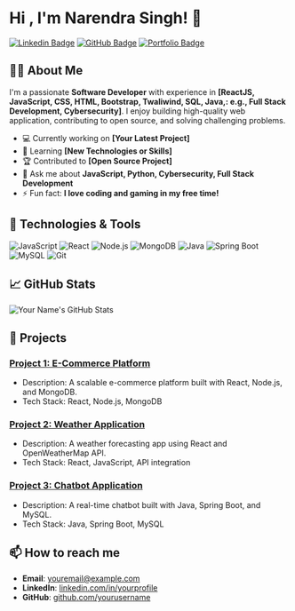 # Hi , I'm Narendra Singh! 👋

[![Linkedin Badge](https://img.shields.io/badge/-LinkedIn-blue?style=flat-square&logo=Linkedin&logoColor=white&link=https://www.linkedin.com/in/yourprofile)](https://www.linkedin.com/in/narendrasi)
[![GitHub Badge](https://img.shields.io/badge/-GitHub-black?style=flat-square&logo=github&logoColor=white&link=https://github.com/yourusername)](https://github.com/NarendraSingh2003)
[![Portfolio Badge](https://img.shields.io/badge/Portfolio-Visit-yellow?style=flat-square&link=https://yourportfolio.com)](https://narendrasingh2003.github.io/Portfolio/)

## 👨‍💻 About Me

I'm a passionate **Software Developer** with experience in **[ReactJS, JavaScript, CSS, HTML, Bootstrap, Twaliwind, SQL, Java,: e.g., Full Stack Development, Cybersecurity]**. I enjoy building high-quality web application, contributing to open source, and solving challenging problems.

- 💻 Currently working on **[Your Latest Project]**
- 🌱 Learning **[New Technologies or Skills]**
- 🏆 Contributed to **[Open Source Project]**
- 💬 Ask me about **JavaScript, Python, Cybersecurity, Full Stack Development**
- ⚡ Fun fact: **I love coding and gaming in my free time!**

## 🔧 Technologies & Tools

![JavaScript](https://img.shields.io/badge/-JavaScript-black?style=flat-square&logo=javascript)
![React](https://img.shields.io/badge/-React-blue?style=flat-square&logo=react)
![Node.js](https://img.shields.io/badge/-Node.js-green?style=flat-square&logo=node.js)
![MongoDB](https://img.shields.io/badge/-MongoDB-lightgreen?style=flat-square&logo=mongodb)
![Java](https://img.shields.io/badge/-Java-orange?style=flat-square&logo=java)
![Spring Boot](https://img.shields.io/badge/-Spring%20Boot-brightgreen?style=flat-square&logo=spring)
![MySQL](https://img.shields.io/badge/-MySQL-blue?style=flat-square&logo=mysql)
![Git](https://img.shields.io/badge/-Git-black?style=flat-square&logo=git)

## 📈 GitHub Stats

![Your Name's GitHub Stats](https://github-readme-stats.vercel.app/api?username=yourusername&show_icons=true&theme=radical)

## 🚀 Projects

### [Project 1: E-Commerce Platform](https://github.com/yourusername/project1)
- Description: A scalable e-commerce platform built with React, Node.js, and MongoDB.
- Tech Stack: React, Node.js, MongoDB

### [Project 2: Weather Application](https://github.com/yourusername/project2)
- Description: A weather forecasting app using React and OpenWeatherMap API.
- Tech Stack: React, JavaScript, API integration

### [Project 3: Chatbot Application](https://github.com/yourusername/project3)
- Description: A real-time chatbot built with Java, Spring Boot, and MySQL.
- Tech Stack: Java, Spring Boot, MySQL

## 📫 How to reach me

- **Email**: [youremail@example.com](mailto:youremail@example.com)
- **LinkedIn**: [linkedin.com/in/yourprofile](https://www.linkedin.com/in/yourprofile)
- **GitHub**: [github.com/yourusername](https://github.com/yourusername)

